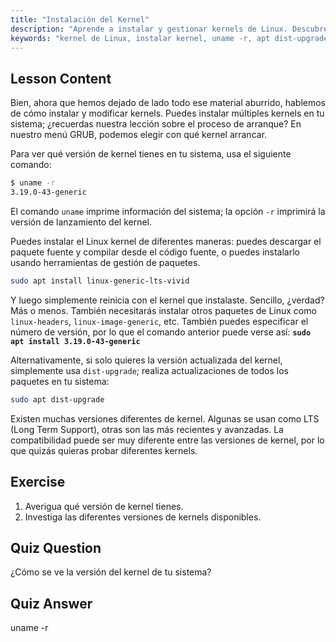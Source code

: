 ```yaml
---
title: "Instalación del Kernel"
description: "Aprende a instalar y gestionar kernels de Linux. Descubre las versiones de kernel, usa `uname -r` y los comandos apt. ¡Comienza tu viaje con el kernel de Linux!"
keywords: "kernel de Linux, instalar kernel, uname -r, apt dist-upgrade, gestión de kernel, tutorial de Linux, Linux para principiantes, guía de Linux"
---
```


## Lesson Content

Bien, ahora que hemos dejado de lado todo ese material aburrido, hablemos de cómo instalar y modificar kernels. Puedes instalar múltiples kernels en tu sistema; ¿recuerdas nuestra lección sobre el proceso de arranque? En nuestro menú GRUB, podemos elegir con qué kernel arrancar.

Para ver qué versión de kernel tienes en tu sistema, usa el siguiente comando:

```bash
$ uname -r
3.19.0-43-generic
```

El comando `uname` imprime información del sistema; la opción `-r` imprimirá la versión de lanzamiento del kernel.

Puedes instalar el Linux kernel de diferentes maneras: puedes descargar el paquete fuente y compilar desde el código fuente, o puedes instalarlo usando herramientas de gestión de paquetes.

```bash
sudo apt install linux-generic-lts-vivid
```

Y luego simplemente reinicia con el kernel que instalaste. Sencillo, ¿verdad? Más o menos. También necesitarás instalar otros paquetes de Linux como `linux-headers`, `linux-image-generic`, etc. También puedes especificar el número de versión, por lo que el comando anterior puede verse así: **`sudo apt install 3.19.0-43-generic`**

Alternativamente, si solo quieres la versión actualizada del kernel, simplemente usa `dist-upgrade`; realiza actualizaciones de todos los paquetes en tu sistema:

```bash
sudo apt dist-upgrade
```

Existen muchas versiones diferentes de kernel. Algunas se usan como LTS (Long Term Support), otras son las más recientes y avanzadas. La compatibilidad puede ser muy diferente entre las versiones de kernel, por lo que quizás quieras probar diferentes kernels.

## Exercise

1. Averigua qué versión de kernel tienes.
2. Investiga las diferentes versiones de kernels disponibles.

## Quiz Question

¿Cómo se ve la versión del kernel de tu sistema?

## Quiz Answer

uname -r
